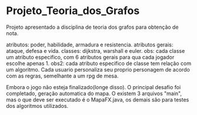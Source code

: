 # Projeto_Teoria_dos_Grafos
Projeto apresentado a disciplina de teoria dos grafos para obtenção de nota.

atributos: poder, habilidade, armadura e resistencia.
atributos gerais: ataque, defesa e vida.
classes: dijkstra, warshall e euler.
obs: cada classe um atributo especifico, com 6 atributos gerais para qua cada jogador escolhe apenas 1.
obs2: cada atributo especifico de classe tem relação com um algoritmo.
Cada usuario personaliza seu proprio personagem de acordo com as regras, semelhante a um rpg de mesa.


Embora o jogo não esteja finalizado(longe disso). O principal desafio foi completado, geração automatica do mapa. O existem 3 arquivos "main", mas o que deve ser executado é o MapaFX.java, os demais são para testes dos algoritmos utilizados.
